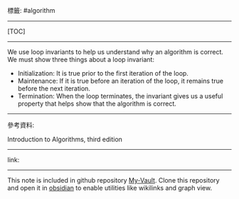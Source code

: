 標籤: #algorithm 

---

[TOC]

---

We use loop invariants to help us understand why an algorithm is correct. We must show three things about a loop invariant:

- Initialization: It is true prior to the first iteration of the loop.
- Maintenance: If it is true before an iteration of the loop, it remains true before the next iteration.
- Termination: When the loop terminates, the invariant gives us a useful property that helps show that the algorithm is correct.

---

參考資料:

Introduction to Algorithms, third edition

---

link:


---

This note is included in github repository [My-Vault](https://github.com/LittleD3092/My-Vault.git). Clone this repository and open it in [obsidian](https://obsidian.md/) to enable utilities like wikilinks and graph view.